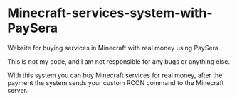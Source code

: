 # Minecraft-services-system-with-PaySera
Website for buying services in Minecraft with real money using PaySera 



This is not my code, and I am not responsible for any bugs or anything else.

With this system you can buy Minecraft services for real money, after the payment the system sends your custom RCON command to the Minecraft server.
